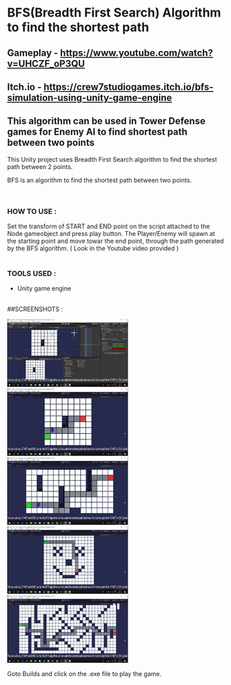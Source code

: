 # BFS(Breadth First Search) Algorithm to find the shortest path

## Gameplay - https://www.youtube.com/watch?v=UHCZF_oP3QU
## Itch.io - https://crew7studiogames.itch.io/bfs-simulation-using-unity-game-engine

## This algorithm can be used in Tower Defense games  for Enemy AI to find shortest path between two points

This Unity project uses  Breadth First Search algorithm to find the shortest path between 2 points.

BFS is an algorithm to find the shortest path between two points. 

<br/>

### HOW TO USE :
Set the transform of START and END point on the script attached to the Node gameobject and press play button. The Player/Enemy will spawn at the starting point and move towar the end point, through the path generated by the BFS algorithm. ( Look in the Youtube video provided ) <br/>
<br/>

### TOOLS USED :
* Unity game engine<br/>

<br/>
##SCREENSHOTS : 
<p>
<img src="Breadth_First_Search/SCREENSHOTS/Screenshot%20(113).png" width="280" />
<img src="Breadth_First_Search/SCREENSHOTS/Screenshot%20(114).png" width="280" />
<img src="Breadth_First_Search/SCREENSHOTS/Screenshot%20(115).png" width="280" />
<img src="Breadth_First_Search/SCREENSHOTS/Screenshot%20(116).png" width="280" />
<img src="Breadth_First_Search/SCREENSHOTS/Screenshot%20(117).png" width="280" />

</p>


Goto Builds and click on the .exe file to play the game.
